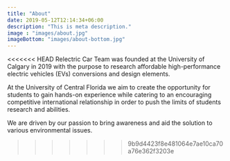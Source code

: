 ```yaml
---
title: "About"
date: 2019-05-12T12:14:34+06:00
description: "This is meta description."
image : "images/about.jpg"
imageBottom: "images/about-bottom.jpg"
---
```


<<<<<<< HEAD
Relectric Car Team was founded at the University of Calgary in 2019 with the purpose to research affordable high-performance electric vehicles (EVs) conversions and design elements.

At the University of Central Florida we aim to create the opportunity for students to gain hands-on experience while catering to an encouraging competitive international relationship in order to push the limits of students research and abilities.

We are driven by our passion to bring awareness and aid the solution to various environmental issues.
>>>>>>> 9b9d4423f8e481064e7ae10ca70a76e362f3203e
